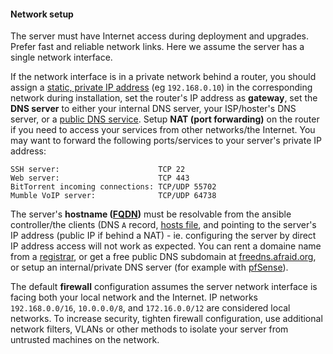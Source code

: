 #### Network setup

The server must have Internet access during deployment and upgrades. Prefer fast and reliable network links. Here we assume the server has a single network interface.

If the network interface is in a private network behind a router, you should assign a [static, private IP address](https://en.wikipedia.org/wiki/Private_network#Private_IPv4_addresses) (eg `192.168.0.10`) in the corresponding network during installation, set the router's IP address as **gateway**, set the **DNS server** to either your internal DNS server, your ISP/hoster's DNS server, or a [public DNS service](https://en.wikipedia.org/wiki/Public_recursive_name_server). Setup **NAT (port forwarding)** on the router if you need to access your services from other networks/the Internet. You may want to forward the following ports/services to your server's private IP address:

```
SSH server:                      TCP 22
Web server:                      TCP 443
BitTorrent incoming connections: TCP/UDP 55702
Mumble VoIP server:              TCP/UDP 64738
```

The server's **hostname ([FQDN](https://en.wikipedia.org/wiki/Fully_qualified_domain_name))** must be resolvable from the ansible controller/the clients (DNS `A` record, [hosts file](https://en.wikipedia.org/wiki/Hosts_(file)...), and pointing to the server's IP address (public IP if behind a NAT) - ie. configuring the server by direct IP address access will not work as expected. You can rent a domaine name from a [registrar](https://en.wikipedia.org/wiki/Domain_name_registrar), or get a free public DNS subdomain at [freedns.afraid.org](https://freedns.afraid.org/domain/registry/), or setup an internal/private DNS server (for example with [pfSense](https://pfsense.org)).

The default **firewall** configuration assumes the server network interface is facing both your local network and the Internet. IP networks `192.168.0.0/16`, `10.0.0.0/8`, and `172.16.0.0/12` are considered local networks. To increase security, tighten firewall configuration, use additional network filters, VLANs or other methods to isolate your server from untrusted machines on the network.
